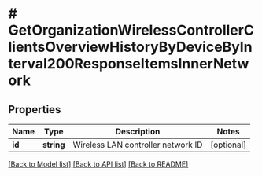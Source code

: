 # # GetOrganizationWirelessControllerClientsOverviewHistoryByDeviceByInterval200ResponseItemsInnerNetwork

## Properties

Name | Type | Description | Notes
------------ | ------------- | ------------- | -------------
**id** | **string** | Wireless LAN controller network ID | [optional]

[[Back to Model list]](../../README.md#models) [[Back to API list]](../../README.md#endpoints) [[Back to README]](../../README.md)

